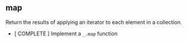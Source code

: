 ## map
Return the results of applying an iterator to each element in a collection.

* [ COMPLETE ] Implement a `_.map` function


